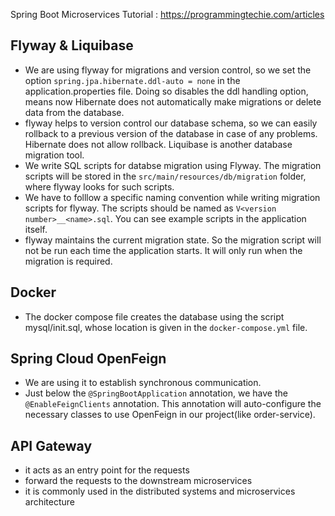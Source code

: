 Spring Boot Microservices Tutorial : https://programmingtechie.com/articles

## Flyway & Liquibase

- We are using flyway for migrations and version control, so we set the option `spring.jpa.hibernate.ddl-auto = none` in the application.properties file. Doing so disables the ddl handling option, means now Hibernate does not automatically make migrations or delete data from the database.
- flyway helps to version control our database schema, so we can easily rollback to a previous version of the database in case of any problems. Hibernate does not allow rollback. Liquibase is another database migration tool. 
- We write SQL scripts for databse migration using Flyway. The migration scripts will be stored in the `src/main/resources/db/migration` folder, where flyway looks for such scripts. 
- We have to folllow a specific naming convention while writing migration scripts for flyway. The scripts should be named as `V<version number>__<name>.sql`. You can see example scripts in the application itself. 
- flyway maintains the current migration state. So the migration script will not be run each time the application starts. It will only run when the migration is required.

## Docker 

- The docker compose file creates the database using the script mysql/init.sql, whose location is given in the `docker-compose.yml` file.

## Spring Cloud OpenFeign

- We are using it to establish synchronous communication.
- Just below the `@SpringBootApplication` annotation, we have the `@EnableFeignClients` annotation. This annotation will auto-configure the necessary classes to use OpenFeign in our project(like order-service). 

## API Gateway

- it acts as an entry point for the requests
- forward the requests to the downstream microservices
- it is commonly used in the distributed systems and microservices architecture